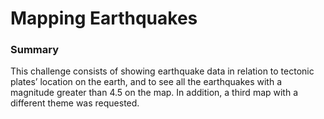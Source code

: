 # Mapping Earthquakes

### Summary
This challenge consists of showing earthquake data in relation to tectonic plates’ location on the earth, and to see all the earthquakes with a magnitude greater than 4.5 on the map. In addition, a third map with a different theme was requested.
